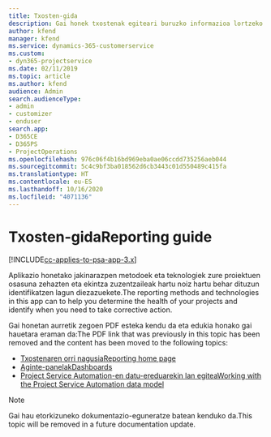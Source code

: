 ```yaml
---
title: Txosten-gida
description: Gai honek txostenak egiteari buruzko informazioa lortzeko estekak eskaintzen ditu.
author: kfend
manager: kfend
ms.service: dynamics-365-customerservice
ms.custom:
- dyn365-projectservice
ms.date: 02/11/2019
ms.topic: article
ms.author: kfend
audience: Admin
search.audienceType:
- admin
- customizer
- enduser
search.app:
- D365CE
- D365PS
- ProjectOperations
ms.openlocfilehash: 976c06f4b16bd969eba0ae06ccdd735256aeb044
ms.sourcegitcommit: 5c4c9bf3ba018562d6cb3443c01d550489c415fa
ms.translationtype: HT
ms.contentlocale: eu-ES
ms.lasthandoff: 10/16/2020
ms.locfileid: "4071136"
---
```

# <a name="reporting-guide"></a><span data-ttu-id="dfd06-103">Txosten-gida</span><span class="sxs-lookup"><span data-stu-id="dfd06-103">Reporting guide</span></span>

[!INCLUDE[cc-applies-to-psa-app-3.x](../../includes/cc-applies-to-psa-app-3x.md)]

<span data-ttu-id="dfd06-104">Aplikazio honetako jakinarazpen metodoek eta teknologiek zure proiektuen osasuna zehazten eta ekintza zuzentzaileak hartu noiz hartu behar dituzun identifikatzen lagun diezazuekete.</span><span class="sxs-lookup"><span data-stu-id="dfd06-104">The reporting methods and technologies in this app can to help you determine the health of your projects and identify when you need to take corrective action.</span></span> 

<span data-ttu-id="dfd06-105">Gai honetan aurretik zegoen PDF esteka kendu da eta edukia honako gai hauetara eraman da:</span><span class="sxs-lookup"><span data-stu-id="dfd06-105">The PDF link that was previously in this topic has been removed and the content has been moved to the following topics:</span></span>

- [<span data-ttu-id="dfd06-106">Txostenaren orri nagusia</span><span class="sxs-lookup"><span data-stu-id="dfd06-106">Reporting home page</span></span>](../reports-reporting-dynamics-365-project-service.md)
- [<span data-ttu-id="dfd06-107">Aginte-panelak</span><span class="sxs-lookup"><span data-stu-id="dfd06-107">Dashboards</span></span>](../reports-dashboards.md)
- [<span data-ttu-id="dfd06-108">Project Service Automation-en datu-ereduarekin lan egitea</span><span class="sxs-lookup"><span data-stu-id="dfd06-108">Working with the Project Service Automation data model</span></span>](../reports-working-project-service-data-model.md)

> [!NOTE]
> <span data-ttu-id="dfd06-109">Gai hau etorkizuneko dokumentazio-eguneratze batean kenduko da.</span><span class="sxs-lookup"><span data-stu-id="dfd06-109">This topic will be removed in a future documentation update.</span></span> 
